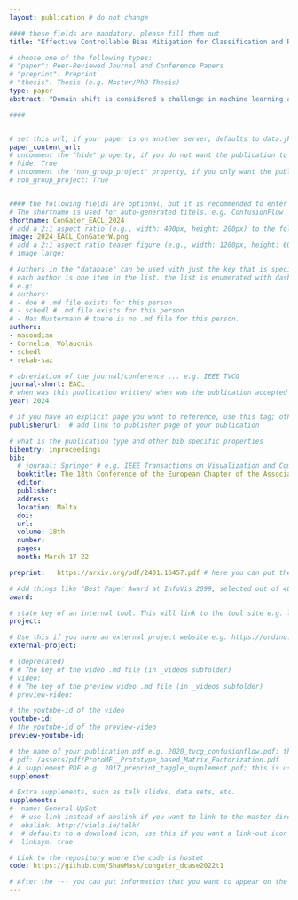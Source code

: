 ```yaml
---
layout: publication # do not change

#### these fields are mandatory. please fill them out
title: "Effective Controllable Bias Mitigation for Classification and Retrieval using Gate Adapters" # title of your publication 

# choose one of the following types:
# "paper": Peer-Reviewed Journal and Conference Papers
# "preprint": Preprint
# "thesis": Thesis (e.g. Master/PhD Thesis)
type: paper
abstract: "Domain shift is considered a challenge in machine learning as it causes significant degradation of model performance. In the Acoustic Scene Classification task (ASC), domain shift is mainly caused by different recording devices. Several studies have already targeted domain generalization to improve the performance of ASC models on unseen domains, such as new devices. Recently, the Controllable Gate Adapter (ConGater) has been proposed in Natural Language Processing to address the biased training data problem. ConGater allows controlling the debiasing process at inference time. ConGater's main advantage is the continuous and selective debiasing of a trained model, during inference. In this work, we adapt ConGater to the audio spectrogram transformer for an acoustic scene classification task. We show that ConGater can be used to selectively adapt the learned representations to be invariant to device domain shifts such as recording devices. Our analysis shows that ConGater can progressively remove device  information from the learned representations and improve the model generalization, especially under domain shift conditions (e.g. unseen devices). We show that information removal can be extended to both device and location domain. Finally, we demonstrate ConGater's ability to enhance specific device performance without further training" # insert the abstract of your publication between the quotes; you can use html e.g. to make links (<a></a>) or generate bold (<b></b>) etc. text 

####


# set this url, if your paper is on another server; defaults to data.jku-vds-lab.at
paper_content_url:
# uncomment the "hide" property, if you do not want the publication to be displayed on the website (usually you don't need this)
# hide: True
# uncomment the "non_group_project" property, if you only want the publication to be displayed on your personal page (i.e. publications where you contributed, but does not have anything to do with the Vis Group e.g. Master Thesis,...)
# non_group_project: True


#### the following fields are optional, but it is recommended to enter as much information as possible
# The shortname is used for auto-generated titels. e.g. ConfusionFlow
shortname: ConGater_EACL_2024
# add a 2:1 aspect ratio (e.g., width: 400px, height: 200px) to the folder /assets/images/papers/ e.g. 2020_tvcg_confusionflow.png
image: 2024_EACL_ConGaterW.png
# add a 2:1 aspect ratio teaser figure (e.g., width: 1200px, height: 600px) to the folder /assets/images/papers/ e.g. 2020_tvcg_confusionflow_teaser.png
# image_large: 

# Authors in the "database" can be used with just the key that is specified in the corresponding .md file (usually it is the lastname in lower case e.g. doe). Authors that do not have an individual page here should be stated with their full name (e.g. John Doe)
# each author is one item in the list. the list is enumerated with dashes ("-")
# e.g:
# authors:
# - doe # .md file exists for this person
# - schedl # .md file exists for this person
# - Max Mustermann # there is no .md file for this person.
authors:
- masoudian
- Cornelia, Volaucnik
- schedl 
- rekab-saz 

# abreviation of the journal/conference ... e.g. IEEE TVCG
journal-short: EACL
# when was this publication written/ when was the publication accepted (e.g. 2020)
year: 2024

# if you have an explicit page you want to reference, use this tag; otherwise it will be generated from your doi
publisherurl:  # add link to publisher page of your publication

# what is the publication type and other bib specific properties
bibentry: inproceedings
bib:
  # journal: Springer # e.g. IEEE Transactions on Visualization and Computer Graphics (to appear)
  booktitle: The 18th Conference of the European Chapter of the Association for Computational Linguistics March 17-22, 2024
  editor: 
  publisher: 
  address: 
  location: Malta
  doi:		
  url: 
  volume: 18th
  number: 
  pages: 
  month: March 17-22

preprint:	https://arxiv.org/pdf/2401.16457.pdf # here you can put the preprint link (arxiv.org, osf.io,...) e.g. https://arxiv.org/abs/1910.00969

# Add things like "Best Paper Award at InfoVis 2099, selected out of 4000 submissions"
award:

# state key of an internal tool. This will link to the tool site e.g. lineup (usually not needed)
project: 

# Use this if you have an external project website e.g. https://ordino.caleydoapp.org/
external-project: 

# (deprecated)
# # The key of the video .md file (in _videos subfolder)
# video: 
# # The key of the preview video .md file (in _videos subfolder)
# preview-video:

# the youtube-id of the video
youtube-id:
# the youtube-id of the preview-video
preview-youtube-id: 

# the name of your publication pdf e.g. 2020_tvcg_confusionflow.pdf; this is usually uploaded to the caleydo aws server
# pdf: /assets/pdf/ProtoMF__Prototype_based_Matrix_Factorization.pdf
# A supplement PDF e.g. 2017_preprint_taggle_supplement.pdf; this is usually uploaded to the caleydo aws server
supplement: 

# Extra supplements, such as talk slides, data sets, etc.
supplements:
#- name: General UpSet
#  # use link instead of abslink if you want to link to the master directory
#  abslink: http://vials.io/talk/
#  # defaults to a download icon, use this if you want a link-out icon
#  linksym: true

# Link to the repository where the code is hostet
code: https://github.com/ShawMask/congater_dcase2022t1

# After the --- you can put information that you want to appear on the website using markdown formatting or HTML. A good example are acknowledgements, extra references, an erratum, etc.
---
```


